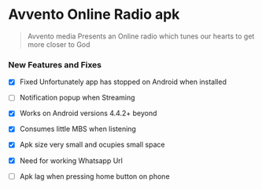 # Avvento Online Radio apk
>Avvento media Presents an Online radio which tunes our
hearts to get more closer to God
### New Features and Fixes 
- [x] Fixed Unfortunately app has stopped on Android when installed
- [ ] Notification popup when Streaming
- [x] Works on Android versions 4.4.2+ beyond
- [x] Consumes little MBS when listening
- [x] Apk size very small and ocupies small space
- [x] Need for working Whatsapp Url
- [ ] Apk lag when pressing home button on phone


